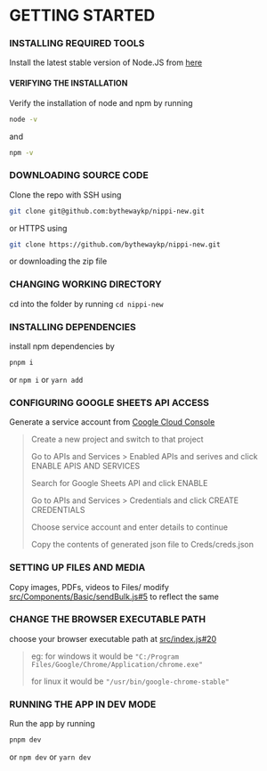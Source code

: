 # GETTING STARTED


### INSTALLING REQUIRED TOOLS

Install the latest stable version of Node.JS from [here](https://nodejs.org/en/download)

#### VERIFYING THE INSTALLATION
Verify the installation of node and npm by running

```bash
node -v
```
and
```bash
npm -v
```

### DOWNLOADING SOURCE CODE

Clone the repo with SSH using
```bash
git clone git@github.com:bythewaykp/nippi-new.git
```

or HTTPS using
```bash
git clone https://github.com/bythewaykp/nippi-new.git
```

or downloading the zip file

### CHANGING WORKING DIRECTORY

cd into the folder by running `cd nippi-new`


### INSTALLING DEPENDENCIES


install npm dependencies by

```bash
pnpm i
```
or
`npm i`
or
`yarn add`

### CONFIGURING GOOGLE SHEETS API ACCESS

Generate a service account from [Coogle Cloud Console](https://console.cloud.google.com/)
> Create a new project and switch to that project
> 
> Go to APIs and Services > Enabled APIs and serives and click ENABLE APIS AND SERVICES
> 
> Search for Google Sheets API and click ENABLE
> 
> Go to APIs and Services > Credentials and click CREATE CREDENTIALS
> 
> Choose service account and enter details to continue
> 
> Copy the contents of generated json file to Creds/creds.json

### SETTING UP FILES AND MEDIA

Copy images, PDFs, videos to Files/
modify [src/Components/Basic/sendBulk.js#5](https://github.com/bythewaykp/nippi-new/blob/926d16e8d767262ff6917f6de7ecd3ffa2ec7cc5/src/Components/Basic/sendBulk.js#L5-L9) to reflect the same

### CHANGE THE BROWSER EXECUTABLE PATH
choose your browser executable path at [src/index.js#20](https://github.com/bythewaykp/nippi-new/blob/926d16e8d767262ff6917f6de7ecd3ffa2ec7cc5/src/index.js#L19-L21)

> eg: for windows it would be `"C:/Program Files/Google/Chrome/Application/chrome.exe"`
>
> for linux it would be `"/usr/bin/google-chrome-stable"`

### RUNNING THE APP IN DEV MODE

Run the app by running

```bash
pnpm dev
```
or
`npm dev`
or
`yarn dev`
